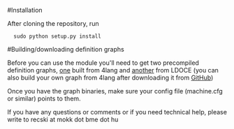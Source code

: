 #Installation

After cloning the repository, run
    
      sudo python setup.py install

#Building/downloading definition graphs

Before you can use the module you'll need to get two precompiled definition graphs, [one](http://people.mokk.bme.hu/~recski/pymachine/4lang.pickle.gz) built from 4lang and [another](http://people.mokk.bme.hu/~recski/pymachine/longman.dep.pickle.gz) from LDOCE (you can also build your own graph from 4lang after downloading it from [GitHub](https://github.com/kornai/4lang))

Once you have the graph binaries, make sure your config file (machine.cfg or similar) points to them.

If you have any questions or comments or if you need technical help, please write to recski at mokk dot bme dot hu
